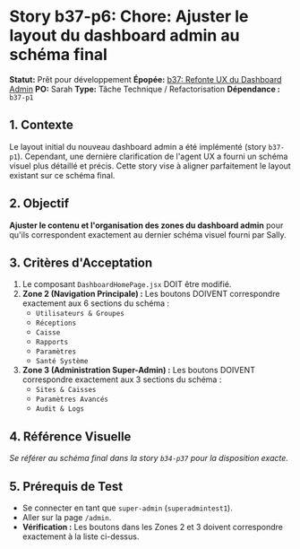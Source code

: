 # Story b37-p6: Chore: Ajuster le layout du dashboard admin au schéma final

**Statut:** Prêt pour développement
**Épopée:** [b37: Refonte UX du Dashboard Admin](./epic-b37-refonte-ux-admin.md)
**PO:** Sarah
**Type:** Tâche Technique / Refactorisation
**Dépendance :** `b37-p1`

## 1. Contexte

Le layout initial du nouveau dashboard admin a été implémenté (story `b37-p1`). Cependant, une dernière clarification de l'agent UX a fourni un schéma visuel plus détaillé et précis. Cette story vise à aligner parfaitement le layout existant sur ce schéma final.

## 2. Objectif

**Ajuster le contenu et l'organisation des zones du dashboard admin** pour qu'ils correspondent exactement au dernier schéma visuel fourni par Sally.

## 3. Critères d'Acceptation

1.  Le composant `DashboardHomePage.jsx` DOIT être modifié.
2.  **Zone 2 (Navigation Principale) :** Les boutons DOIVENT correspondre exactement aux 6 sections du schéma :
    *   `Utilisateurs & Groupes`
    *   `Réceptions`
    *   `Caisse`
    *   `Rapports`
    *   `Paramètres`
    *   `Santé Système`
3.  **Zone 3 (Administration Super-Admin) :** Les boutons DOIVENT correspondre exactement aux 3 sections du schéma :
    *   `Sites & Caisses`
    *   `Paramètres Avancés`
    *   `Audit & Logs`

## 4. Référence Visuelle

*Se référer au schéma final dans la story `b34-p37` pour la disposition exacte.*

## 5. Prérequis de Test

- Se connecter en tant que `super-admin` (`superadmintest1`).
- Aller sur la page `/admin`.
- **Vérification :** Les boutons dans les Zones 2 et 3 doivent correspondre exactement à la liste ci-dessus.
